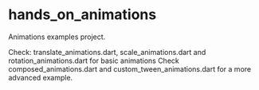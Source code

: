 # hands_on_animations

Animations examples project.

Check: translate_animations.dart, scale_animations.dart and rotation_animations.dart for basic animations
Check composed_animations.dart and custom_tween_animations.dart for a more advanced example.